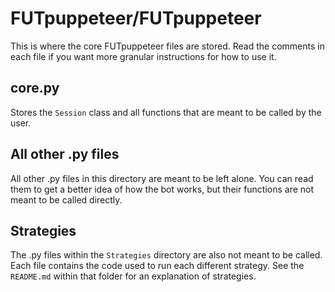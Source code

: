 # FUTpuppeteer/FUTpuppeteer

This is where the core FUTpuppeteer files are stored. Read the comments in each file if you want more granular instructions for how to use it.

## core.py

Stores the `Session` class and all functions that are meant to be called by the user.

## All other .py files

All other .py files in this directory are meant to be left alone. You can read them to get a better idea of how the bot works, but their functions are not meant to be called directly.

## Strategies

The .py files within the `Strategies` directory are also not meant to be called. Each file contains the code used to run each different strategy. See the `README.md` within that folder for an explanation of strategies.